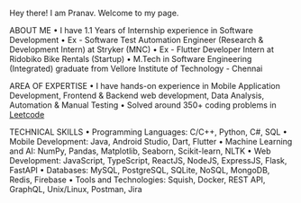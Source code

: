 Hey there!
I am Pranav. Welcome to my page.

ABOUT ME
• I have 1.1 Years of Internship experience in Software Development 
• Ex - Software Test Automation Engineer (Research & Development Intern) at Stryker (MNC)
• Ex - Flutter Developer Intern at Ridobiko Bike Rentals (Startup)
• M.Tech in Software Engineering (Integrated) graduate from Vellore Institute of Technology - Chennai

AREA OF EXPERTISE
• I have hands-on experience in Mobile Application Development, Frontend & Backend web development, Data Analysis, Automation & Manual Testing 
• Solved around 350+ coding problems in [Leetcode](https://leetcode.com/u/pranav_rao/)

TECHNICAL SKILLS
• Programming Languages: C/C++, Python, C#, SQL
• Mobile Development: Java, Android Studio, Dart, Flutter
• Machine Learning and AI: NumPy, Pandas, Matplotlib, Seaborn, Scikit-learn, NLTK
• Web Development: JavaScript, TypeScript, ReactJS, NodeJS, ExpressJS, Flask, FastAPI
• Databases: MySQL, PostgreSQL, SQLite, NoSQL, MongoDB, Redis, Firebase
• Tools and Technologies: Squish, Docker, REST API, GraphQL, Unix/Linux, Postman, Jira


